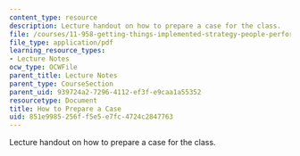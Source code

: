 ```yaml
---
content_type: resource
description: Lecture handout on how to prepare a case for the class.
file: /courses/11-958-getting-things-implemented-strategy-people-performance-and-leadership-january-iap-2009/851e9985256ff5e5e7fc4724c2847763_prepare_case.pdf
file_type: application/pdf
learning_resource_types:
- Lecture Notes
ocw_type: OCWFile
parent_title: Lecture Notes
parent_type: CourseSection
parent_uid: 939724a2-7296-4112-ef3f-e9caa1a55352
resourcetype: Document
title: How to Prepare a Case
uid: 851e9985-256f-f5e5-e7fc-4724c2847763
---
```

Lecture handout on how to prepare a case for the class.

